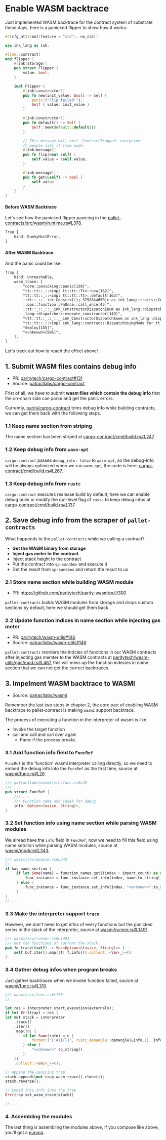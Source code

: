 # Enable WASM backtrace

Just implemented WASM backtrace for the contract system of substrate these days, here is a panicked flipper to show how it works:

```rust
#![cfg_attr(not(feature = "std"), no_std)]

use ink_lang as ink;

#[ink::contract]
mod flipper {
    #[ink(storage)]
    pub struct Flipper {
        value: bool,
    }

    impl Flipper {
        #[ink(constructor)]
        pub fn new(init_value: bool) -> Self {
            panic!("Flip failed!");
            Self { value: init_value }
        }

        #[ink(constructor)]
        pub fn default() -> Self {
            Self::new(Default::default())
        }

        // This message will emit `ContractTrapped` everytime 
        // people call it from node.
        #[ink(message)]
        pub fn flip(&mut self) {
            self.value = !self.value;
        }

        #[ink(message)]
        pub fn get(&self) -> bool {
            self.value
        }
    }
}
```

#### Before WASM Backtrace

Let's see how the panicked flipper panicing in the [pallet-contracts/src/wasm/runtime.rs#L378][pallet-contract-err].

```txt
Trap {
    kind: DummyHostError,
}
```

#### After WASM Backtrace

And the panic could be like:

```txt
Trap {
    kind: Unreachable,
    wasm_trace: [
        "core::panicking::panic[130]",
        "tt::tt::_::<impl tt::tt::Tt>::new[162]",
        "tt::tt::_::<impl tt::tt::Tt>::default[163]",
        ::tt::_::__ink_Constr<[(); 3792844650]> as ink_lang::traits::Constructor>::CALLABLE::{{closure}}[46]",
        ::ops::function::FnOnce::call_once[45]",
        ::tt::_::_::__ink_ConstructorDispatchEnum as ink_lang::dispatcher::Execute>::execute::{{closure}}[150]",
        _lang::dispatcher::execute_constructor[149]",
        "<tt::tt::_::_::__ink_ConstructorDispatchEnum as ink_lang::dispatcher::Execute>::execute[159]",
        "tt::tt::_::<impl ink_lang::contract::DispatchUsingMode for tt::tt::Tt>::dispatch_using_mode[156]",
        "deploy[155]",
        "<unknown>[596]",
    ],
}
```

Let's track out how to reach the effect above!


## 1. Submit WASM files contains debug info

* PR:     [paritytech/cargo-contract#131](https://github.com/paritytech/cargo-contract/pull/131)
* Source: [patractlabs/cargo-contract](https://github.com/patractlabs/cargo-contract)

Frist of all, we have to submit **wasm files which contain the debug info** that the on-chain
side can parse and get the panic errors.

Currently, [parity/cargo-contract](https://github.com/patractlabs/cargo-contract) trims debug
info while building contracts, we can get them back with the following steps.

### 1.1 Keep name section from striping

The name section has been striped at [cargo-contract/cmd/build.rs#L247][cargo-contract/strip].


### 1.2 Keep debug info from `wasm-opt`

`cargo-contract` passes `debug_info: false` to `wasm-opt`, so the debug-info will be always optimized 
when we run `wasm-opt`, the code is here: [cargo-contract/cmd/build.rs#L267][cargo-contract/wasm-opt].


### 1.3 Keep debug info from `rustc`

`cargo-contract` executes realease build by default, here we can enable debug build or modify 
the opt-level flag of `rustc` to keep debug infos at [cargo-contract/cmd/build.rs#L137][cargo-contract/release].


## 2. Save debug info from the scraper of `pallet-contracts`

What happends to the `pallet-contracts` while we calling a contract?

* **Get the WASM binary from storage**
* **Inject gas meter to the contract**
* Inject stack height to the contract
* Put the contract into `sp-sandbox` and execute it
* Get the result from `sp-sandbox` and return the result to us


### 2.1 Store name section while building WASM module

* PR: https://github.com/paritytech/parity-wasm/pull/300

`pallet-contracts` builds WASM modules from storage and drops custom sections by default,
here we should get them back.


### 2.2 Update function indices in name section while injecting gas meter

* PR:      [paritytech/wasm-utils#146](https://github.com/paritytech/wasm-utils/pull/146)
* Source:  [patractlabs/wasm-utils#146](https://github.com/patractlabs/wasm-utils)

`pallet-contracts` reorders the indcies of functions in our WASM contracts after injecting gas memter
to the WASM contracts at [paritytech/wasm-utils/gas/mod.rs#L467][wasm-utils/gas], this will mess up the
function indecies in name section that we can not get the correct backtraces.


## 3. Impelment WASM backtrace to WASMI

* Source:  [patractlabs/wasmi](https://github.com/patractlabs/wasmi)

Remember the last two steps in chapter 2, the core part of enabling WASM backtrace to pallet-contract
is making `wasmi` support backtrace.

The process of executing a function in the interpreter of wasmi is like:

* Invoke the target function
* call and call and call over again
  * Panic if the process breaks.


### 3.1 Add function info field to `FuncRef`

`FuncRef` is the 'function' wasmi interpreter calling directly, so we need to embed the debug info
into the `FuncRef` as the first time, source at [wasmi/func.rs#L26][wasmi/func].

```rust
//! patractlabs/wasmi/src/func.rs#L26
/// ...
pub struct FuncRef {
    /// ...
    /// Function name and index for debug
    info: Option<(usize, String)>,
}
```

### 3.2 Set function info using name section while parsing WASM modules

We alread have the `info` field in `FuncRef`, now we need to fill this field using name setciton 
while parsing WASM modules, source at [wasmi/module#L343][wasmi/module].

```rust
//! wasmi/src/module.rs#L343
// ...
if has_name_section {
     if let Some(name) = function_names.get((index + import_count) as u32) {
         func_instance = func_instance.set_info(index, name.to_string());
     } else {
         func_instance = func_instance.set_info(index, "<unknown>".to_string());
     }
}
// ...
```


### 3.3 Make the interpreter support `trace`

However, we don't need to get infos of every functions but the panicked series in the stack of the
interpreter, source at [wasmi/runner.rs#L1491][wasmi/trace].

```rust
//! wasmi/src/runner.rs#L1491
/// Get the functions of current the stack
pub fn trace(&self) -> Vec<Option<&(usize, String)>> {
    self.buf.iter().map(|f| f.info()).collect::<Vec<_>>()
}
```

### 3.4 Gather debug infos when program breaks

Just gather backtraces when we invoke function failed, source at [wasmi/func.rs#L170][wasmi/invoke].

```rust
//! wasmi/src/func.rs#L170
// ...

let res = interpreter.start_execution(externals);
if let Err(trap) = res {
let mut stack = interpreter
    .trace()
    .iter()
    .map(|n| {
        if let Some(info) = n {
            format!("{:#}[{}]", rustc_demangle::demangle(&info.1), info.0)
        } else {
            "<unknown>".to_string()
        }
    })
    .collect::<Vec<_>>();

// Append the panicing trap
stack.append(&mut trap.wasm_trace().clone());
stack.reverse();

// Embed this info into the trap
Err(trap.set_wasm_trace(stack))

// ...
```


### 4. Assembling the modules

The last thing is assembling the modules above, if you compose like above, you'll got a [europa][europa].


[pallet-contract-err]: https://github.com/paritytech/substrate/blob/885c1f17cb6fcb542d7977ea3bd2136b9466c921/frame/contracts/src/wasm/runtime.rs#L378
[cargo-contract/strip]: https://github.com/paritytech/cargo-contract/blob/71525f9ec5f21e6113a614c2fb4d1eb5e62ebf8b/src/cmd/build.rs#L247
[cargo-contract/wasm-opt]: https://github.com/paritytech/cargo-contract/blob/71525f9ec5f21e6113a614c2fb4d1eb5e62ebf8b/src/cmd/build.rs#L267
[cargo-contract/release]: https://github.com/paritytech/cargo-contract/blob/71525f9ec5f21e6113a614c2fb4d1eb5e62ebf8b/src/cmd/build.rs#L137
[wasm-utils/gas]: https://github.com/paritytech/wasm-utils/blob/d9432bafa9321f8e0e5b8a143f1ed858dbbbe272/src/gas/mod.rs#L467
[wasmi/func]: https://github.com/patractlabs/wasmi/blob/v0.6.2/src/func.rs#L26
[wasmi/trace]: https://github.com/patractlabs/wasmi/blob/7a6feaea70f47aa6e62f097fb0d9a4ea0ce7d1fc/src/runner.rs#L1491
[wasmi/module]: https://github.com/patractlabs/wasmi/blob/7a6feaea70f47aa6e62f097fb0d9a4ea0ce7d1fc/src/runner.rs#L1491
[wasmi/invoke]: https://github.com/patractlabs/wasmi/blob/7a6feaea70f47aa6e62f097fb0d9a4ea0ce7d1fc/src/func.rs#L170
[wasmi/module]: https://github.com/patractlabs/wasmi/blob/7a6feaea70f47aa6e62f097fb0d9a4ea0ce7d1fc/src/module.rs#L343
[europa]: https://github.com/patractlabs/europa
